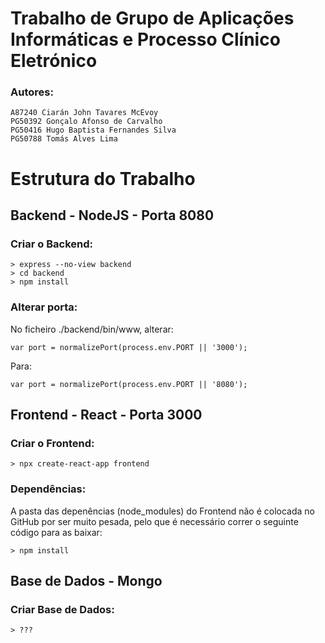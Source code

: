 # Trabalho de Grupo de Aplicações Informáticas e Processo Clínico Eletrónico

### Autores:
```
A87240 Ciarán John Tavares McEvoy
PG50392 Gonçalo Afonso de Carvalho
PG50416 Hugo Baptista Fernandes Silva
PG50788 Tomás Alves Lima
```

# Estrutura do Trabalho
## Backend - NodeJS - Porta 8080
### Criar o Backend:
```
> express --no-view backend
> cd backend
> npm install
```
### Alterar porta:
No ficheiro ./backend/bin/www, alterar:
```
var port = normalizePort(process.env.PORT || '3000');
```
Para:
```
var port = normalizePort(process.env.PORT || '8080');
```
## Frontend - React - Porta 3000
### Criar o Frontend:
```
> npx create-react-app frontend
```
### Dependências:
A pasta das depenências (node_modules) do Frontend não é colocada no GitHub por ser muito pesada, pelo que é necessário correr o seguinte código para as baixar:
```
> npm install
```
## Base de Dados - Mongo
### Criar Base de Dados:
```
> ???
```